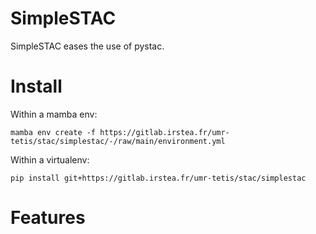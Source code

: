 # SimpleSTAC

SimpleSTAC eases the use of pystac.

# Install

Within a mamba env:
```shell
mamba env create -f https://gitlab.irstea.fr/umr-tetis/stac/simplestac/-/raw/main/environment.yml

```

Within a virtualenv:
```shell
pip install git+https://gitlab.irstea.fr/umr-tetis/stac/simplestac
```

# Features

